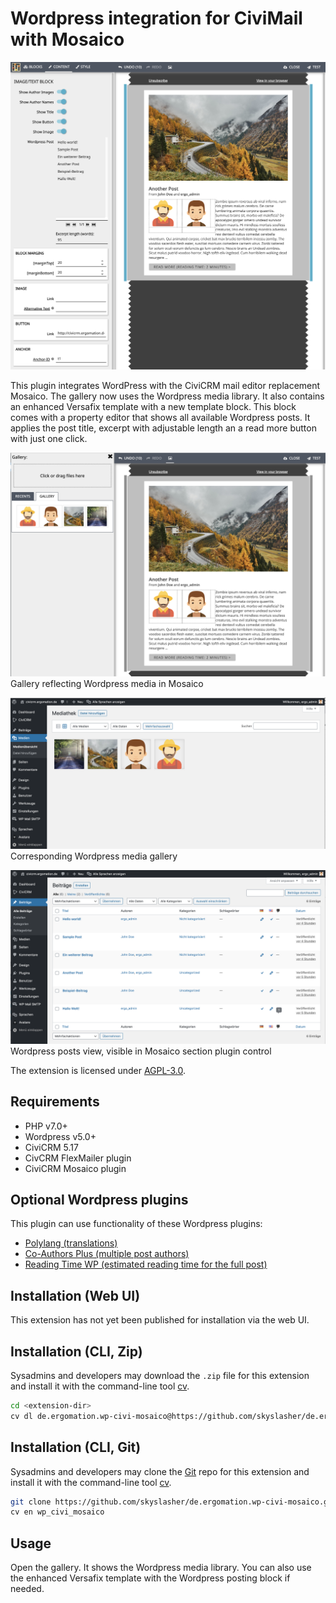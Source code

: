 # Wordpress integration for CiviMail with Mosaico

![Screenshot](/images/screenshot.png)

This plugin integrates WordPress with the CiviCRM mail editor replacement Mosaico. The gallery now
uses the Wordpress media library.
It also contains an enhanced Versafix template with a new template block. This block comes with a
property editor that shows all available Wordpress posts. It applies the post title, excerpt with
adjustable length an a read more button with just one click.

![Screenshot](/images/screenshot_2.png)
Gallery reflecting Wordpress media in Mosaico

![Screenshot](/images/screenshot_3.png)
Corresponding Wordpress media gallery

![Screenshot](/images/screenshot_4.png)
Wordpress posts view, visible in Mosaico section plugin control

The extension is licensed under [AGPL-3.0](LICENSE.txt).

## Requirements

* PHP v7.0+
* Wordpress v5.0+
* CiviCRM 5.17
* CivCRM FlexMailer plugin
* CiviCRM Mosaico plugin

## Optional Wordpress plugins

This plugin can use functionality of these Wordpress plugins:
* [Polylang (translations)](https://wordpress.org/plugins/polylang/)
* [Co-Authors Plus (multiple post authors)](http://wordpress.org/extend/plugins/co-authors-plus/)
* [Reading Time WP (estimated reading time for the full post)](https://wordpress.org/plugins/reading-time-wp/)

## Installation (Web UI)

This extension has not yet been published for installation via the web UI.

## Installation (CLI, Zip)

Sysadmins and developers may download the `.zip` file for this extension and
install it with the command-line tool [cv](https://github.com/civicrm/cv).

```bash
cd <extension-dir>
cv dl de.ergomation.wp-civi-mosaico@https://github.com/skyslasher/de.ergomation.wp-civi-mosaico/archive/master.zip
```

## Installation (CLI, Git)

Sysadmins and developers may clone the [Git](https://en.wikipedia.org/wiki/Git) repo for this extension and
install it with the command-line tool [cv](https://github.com/civicrm/cv).

```bash
git clone https://github.com/skyslasher/de.ergomation.wp-civi-mosaico.git
cv en wp_civi_mosaico
```

## Usage

Open the gallery. It shows the Wordpress media library. You can also use the enhanced Versafix template with the Wordpress posting block if needed.
